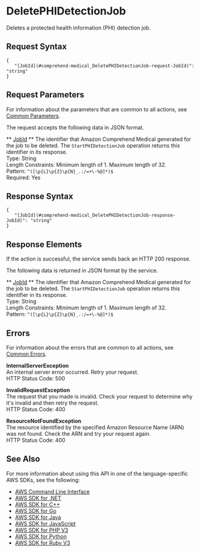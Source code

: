 # DeletePHIDetectionJob<a name="API_medical_DeletePHIDetectionJob"></a>

Deletes a protected health information \(PHI\) detection job\.

## Request Syntax<a name="API_medical_DeletePHIDetectionJob_RequestSyntax"></a>

```
{
   "[JobId](#comprehend-medical_DeletePHIDetectionJob-request-JobId)": "string"
}
```

## Request Parameters<a name="API_medical_DeletePHIDetectionJob_RequestParameters"></a>

For information about the parameters that are common to all actions, see [Common Parameters](CommonParameters.md)\.

The request accepts the following data in JSON format\.

 ** [JobId](#API_medical_DeletePHIDetectionJob_RequestSyntax) **   <a name="comprehend-medical_DeletePHIDetectionJob-request-JobId"></a>
The identifier that Amazon Comprehend Medical generated for the job to be deleted\. The `StartPHIDetectionJob` operation returns this identifier in its response\.   
Type: String  
Length Constraints: Minimum length of 1\. Maximum length of 32\.  
Pattern: `^([\p{L}\p{Z}\p{N}_.:/=+\-%@]*)$`   
Required: Yes

## Response Syntax<a name="API_medical_DeletePHIDetectionJob_ResponseSyntax"></a>

```
{
   "[JobId](#comprehend-medical_DeletePHIDetectionJob-response-JobId)": "string"
}
```

## Response Elements<a name="API_medical_DeletePHIDetectionJob_ResponseElements"></a>

If the action is successful, the service sends back an HTTP 200 response\.

The following data is returned in JSON format by the service\.

 ** [JobId](#API_medical_DeletePHIDetectionJob_ResponseSyntax) **   <a name="comprehend-medical_DeletePHIDetectionJob-response-JobId"></a>
The identifier that Amazon Comprehend Medical generated for the job to be deleted\. The `StartPHIDetectionJob` operation returns this identifier in its response\.   
Type: String  
Length Constraints: Minimum length of 1\. Maximum length of 32\.  
Pattern: `^([\p{L}\p{Z}\p{N}_.:/=+\-%@]*)$` 

## Errors<a name="API_medical_DeletePHIDetectionJob_Errors"></a>

For information about the errors that are common to all actions, see [Common Errors](CommonErrors.md)\.

 **InternalServerException**   
 An internal server error occurred\. Retry your request\.   
HTTP Status Code: 500

 **InvalidRequestException**   
 The request that you made is invalid\. Check your request to determine why it's invalid and then retry the request\.  
HTTP Status Code: 400

 **ResourceNotFoundException**   
The resource identified by the specified Amazon Resource Name \(ARN\) was not found\. Check the ARN and try your request again\.  
HTTP Status Code: 400

## See Also<a name="API_medical_DeletePHIDetectionJob_SeeAlso"></a>

For more information about using this API in one of the language\-specific AWS SDKs, see the following:
+  [AWS Command Line Interface](https://docs.aws.amazon.com/goto/aws-cli/comprehendmedical-2018-10-30/DeletePHIDetectionJob) 
+  [AWS SDK for \.NET](https://docs.aws.amazon.com/goto/DotNetSDKV3/comprehendmedical-2018-10-30/DeletePHIDetectionJob) 
+  [AWS SDK for C\+\+](https://docs.aws.amazon.com/goto/SdkForCpp/comprehendmedical-2018-10-30/DeletePHIDetectionJob) 
+  [AWS SDK for Go](https://docs.aws.amazon.com/goto/SdkForGoV1/comprehendmedical-2018-10-30/DeletePHIDetectionJob) 
+  [AWS SDK for Java](https://docs.aws.amazon.com/goto/SdkForJava/comprehendmedical-2018-10-30/DeletePHIDetectionJob) 
+  [AWS SDK for JavaScript](https://docs.aws.amazon.com/goto/AWSJavaScriptSDK/comprehendmedical-2018-10-30/DeletePHIDetectionJob) 
+  [AWS SDK for PHP V3](https://docs.aws.amazon.com/goto/SdkForPHPV3/comprehendmedical-2018-10-30/DeletePHIDetectionJob) 
+  [AWS SDK for Python](https://docs.aws.amazon.com/goto/boto3/comprehendmedical-2018-10-30/DeletePHIDetectionJob) 
+  [AWS SDK for Ruby V3](https://docs.aws.amazon.com/goto/SdkForRubyV3/comprehendmedical-2018-10-30/DeletePHIDetectionJob) 